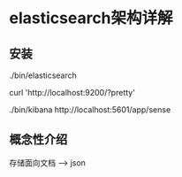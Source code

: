# elasticsearch架构详解

## 安装
./bin/elasticsearch

curl 'http://localhost:9200/?pretty'

./bin/kibana
http://localhost:5601/app/sense

## 概念性介绍
存储面向文档 --> json
